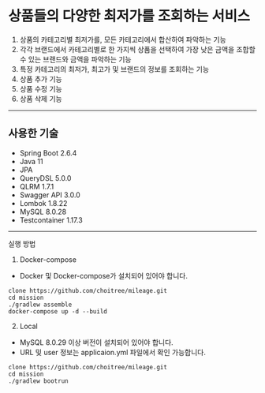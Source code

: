 # 상품들의 다양한 최저가를 조회하는 서비스
1. 상품의 카테고리별 최저가를, 모든 카테고리에서 합산하여 파악하는 기능
2. 각각 브랜드에서 카테고리별로 한 가지씩 상품을 선택하여 가장 낮은 금액을 조합할 수 있는 브랜드와 금액을 파악하는 기능 
3. 특정 카테고리의 최저가, 최고가 및 브랜드의 정보를 조회하는 기능
4. 상품 추가 기능
5. 상품 수정 기능
6. 상품 삭제 기능

---
## 사용한 기술
- Spring Boot 2.6.4
- Java 11
- JPA 
- QueryDSL 5.0.0
- QLRM 1.7.1
- Swagger API 3.0.0
- Lombok 1.8.22
- MySQL 8.0.28
- Testcontainer 1.17.3

---


실행 방법
1. Docker-compose
- Docker 및 Docker-compose가 설치되어 있어야 합니다.
```
clone https://github.com/choitree/mileage.git
cd mission
./gradlew assemble
docker-compose up -d --build
```
2. Local
- MySQL 8.0.29 이상 버전이 설치되어 있어야 합니다.
- URL 및 user 정보는 applicaion.yml 파일에서 확인 가능합니다.
```
clone https://github.com/choitree/mileage.git
cd mission
./gradlew bootrun
```
